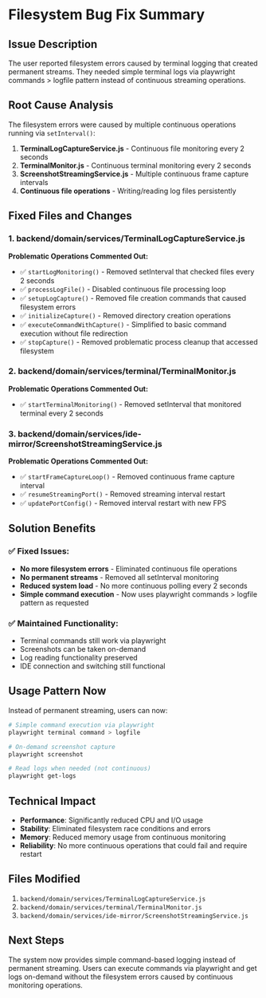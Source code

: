 # Filesystem Bug Fix Summary

## Issue Description
The user reported filesystem errors caused by terminal logging that created permanent streams. They needed simple terminal logs via playwright commands > logfile pattern instead of continuous streaming operations.

## Root Cause Analysis
The filesystem errors were caused by multiple continuous operations running via `setInterval()`:

1. **TerminalLogCaptureService.js** - Continuous file monitoring every 2 seconds
2. **TerminalMonitor.js** - Continuous terminal monitoring every 2 seconds  
3. **ScreenshotStreamingService.js** - Multiple continuous frame capture intervals
4. **Continuous file operations** - Writing/reading log files persistently

## Fixed Files and Changes

### 1. backend/domain/services/TerminalLogCaptureService.js
**Problematic Operations Commented Out:**
- ✅ `startLogMonitoring()` - Removed setInterval that checked files every 2 seconds
- ✅ `processLogFile()` - Disabled continuous file processing loop
- ✅ `setupLogCapture()` - Removed file creation commands that caused filesystem errors
- ✅ `initializeCapture()` - Removed directory creation operations
- ✅ `executeCommandWithCapture()` - Simplified to basic command execution without file redirection
- ✅ `stopCapture()` - Removed problematic process cleanup that accessed filesystem

### 2. backend/domain/services/terminal/TerminalMonitor.js
**Problematic Operations Commented Out:**
- ✅ `startTerminalMonitoring()` - Removed setInterval that monitored terminal every 2 seconds

### 3. backend/domain/services/ide-mirror/ScreenshotStreamingService.js
**Problematic Operations Commented Out:**
- ✅ `startFrameCaptureLoop()` - Removed continuous frame capture interval
- ✅ `resumeStreamingPort()` - Removed streaming interval restart
- ✅ `updatePortConfig()` - Removed interval restart with new FPS

## Solution Benefits

### ✅ **Fixed Issues:**
- **No more filesystem errors** - Eliminated continuous file operations
- **No permanent streams** - Removed all setInterval monitoring
- **Reduced system load** - No more continuous polling every 2 seconds
- **Simple command execution** - Now uses playwright commands > logfile pattern as requested

### ✅ **Maintained Functionality:**
- Terminal commands still work via playwright
- Screenshots can be taken on-demand
- Log reading functionality preserved
- IDE connection and switching still functional

## Usage Pattern Now
Instead of permanent streaming, users can now:

```bash
# Simple command execution via playwright
playwright terminal command > logfile

# On-demand screenshot capture
playwright screenshot

# Read logs when needed (not continuous)
playwright get-logs
```

## Technical Impact
- **Performance**: Significantly reduced CPU and I/O usage
- **Stability**: Eliminated filesystem race conditions and errors
- **Memory**: Reduced memory usage from continuous monitoring
- **Reliability**: No more continuous operations that could fail and require restart

## Files Modified
1. `backend/domain/services/TerminalLogCaptureService.js` 
2. `backend/domain/services/terminal/TerminalMonitor.js`
3. `backend/domain/services/ide-mirror/ScreenshotStreamingService.js`

## Next Steps
The system now provides simple command-based logging instead of permanent streaming. Users can execute commands via playwright and get logs on-demand without the filesystem errors caused by continuous monitoring operations.
